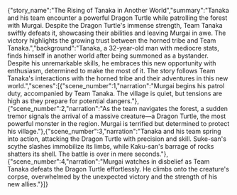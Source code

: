 {"story_name":"The Rising of Tanaka in Another World","summary":"Tanaka and his team encounter a powerful Dragon Turtle while patrolling the forest with Murgai. Despite the Dragon Turtle's immense strength, Team Tanaka swiftly defeats it, showcasing their abilities and leaving Murgai in awe. The victory highlights the growing trust between the horned tribe and Team Tanaka.","background":"Tanaka, a 32-year-old man with mediocre stats, finds himself in another world after being summoned as a bystander. Despite his unremarkable skills, he embraces this new opportunity with enthusiasm, determined to make the most of it. The story follows Team Tanaka's interactions with the horned tribe and their adventures in this new world.","scenes":[{"scene_number":1,"narration":"Murgai begins his patrol duty, accompanied by Team Tanaka. The village is quiet, but tensions are high as they prepare for potential dangers."},{"scene_number":2,"narration":"As the team navigates the forest, a sudden tremor signals the arrival of a massive creature—a Dragon Turtle, the most powerful monster in the region. Murgai is terrified but determined to protect his village."},{"scene_number":3,"narration":"Tanaka and his team spring into action, attacking the Dragon Turtle with precision and skill. Suke-san's scythe slashes immobilize its limbs, while Kaku-san's barrage of rocks shatters its shell. The battle is over in mere seconds."},{"scene_number":4,"narration":"Murgai watches in disbelief as Team Tanaka defeats the Dragon Turtle effortlessly. He climbs onto the creature's corpse, overwhelmed by the unexpected victory and the strength of his new allies."}]}